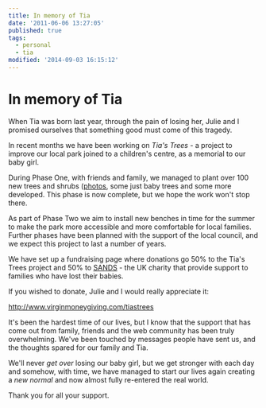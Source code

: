 ```yaml
---
title: In memory of Tia
date: '2011-06-06 13:27:05'
published: true
tags:
  - personal
  - tia
modified: '2014-09-03 16:15:12'
---
```

# In memory of Tia

When Tia was born last year, through the pain of losing her, Julie and I promised ourselves that something good must come of this tragedy.
<!--more-->
In recent months we have been working on *Tia's Trees* - a project to improve our local park joined to a children's centre, as a memorial to our baby girl.

During Phase One, with friends and family, we managed to plant over 100 new trees and shrubs ([photos](http://www.flickr.com/photos/jules-s/sets/72157626308202466/with/5543506716/), some just baby trees and some more developed. This phase is now complete, but we hope the work won't stop there.

As part of Phase Two we aim to install new benches in time for the summer to make the park more accessible and more comfortable for local families. Further phases have been planned with the support of the local council, and we expect this project to last a number of years.

We have set up a fundraising page where donations go 50% to the Tia's Trees project and 50% to [SANDS](http://www.uk-sands.org/) - the UK charity that provide support to families who have lost their babies. 

If you wished to donate, Julie and I would really appreciate it:

<p><a href="http://www.virginmoneygiving.com/tiastrees">http://www.virginmoneygiving.com/tiastrees</a> <span id="raised"></span></p>

<p id="raised"></p>

It's been the hardest time of our lives, but I know that the support that has come out from family, friends and the web community has been truly overwhelming. We've been touched by messages people have sent us, and the thoughts spared for our family and Tia. 

We'll never *get over* losing our baby girl, but we get stronger with each day and somehow, with time, we have managed to start our lives again creating a *new normal* and now almost fully re-entered the real world.

Thank you for all your support.

<script> 
function yqldata(data) {
  if (data.query.count > 0) {
    if (data.query.results.div.p) {
      document.getElementById('raised').innerHTML = '(raised so far: <span>' + data.query.results.div.p + ')';
    }
  }
}
</script> 
<script src="http://query.yahooapis.com/v1/public/yql?q=select%20*%20from%20html%20where%20url%3D%22http%3A%2F%2Fuk.virginmoneygiving.com%2FTiasTrees%22%20and%0A%20%20%20%20%20%20xpath%3D'%2F%2Fdiv%5B%40class%3D%22total%22%5D'&format=json&callback=yqldata"></script>
